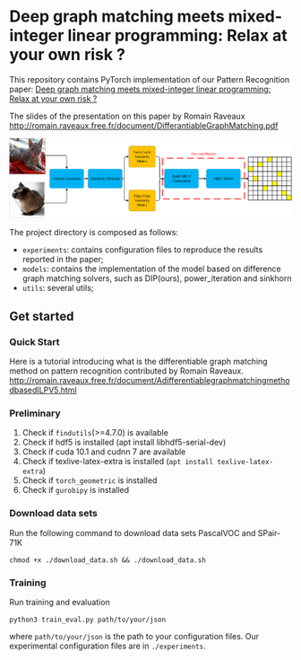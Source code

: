 # Deep graph matching meets mixed-integer linear programming: Relax at your own risk ?
This repository contains PyTorch implementation of our Pattern Recognition paper: [Deep graph matching meets mixed-integer linear programming: Relax at your own risk ?](https://doi.org/10.1016/j.patcog.2024.110697)

The slides of the presentation on this paper by Romain Raveaux
http://romain.raveaux.free.fr/document/DifferantiableGraphMatching.pdf

![avatar](image/architecture.png)

The project directory is composed as follows:
- `experiments`: contains configuration files to reproduce the results reported in the paper;
- `models`: contains the implementation of the model based on difference graph matching solvers, such as DIP(ours), power_iteration and sinkhorn
- `utils`: several utils;

## Get started
### Quick Start
Here is a tutorial introducing what is the differentiable graph matching method on pattern recognition contributed by Romain Raveaux.
http://romain.raveaux.free.fr/document/AdifferentiablegraphmatchingmethodbasedILPV5.html

### Preliminary
1. Check if `findutils`(>=4.7.0) is available
2. Check if hdf5 is installed (apt install libhdf5-serial-dev)
3. Check if cuda 10.1 and cudnn 7 are available
4. Check if texlive-latex-extra is installed (`apt install texlive-latex-extra`)
5. Check if `torch_geometric` is installed
6. Check if `gurobipy` is installed

### Download data sets
Run the following command to download data sets PascalVOC and SPair-71K
```
chmod +x ./download_data.sh && ./download_data.sh
```

### Training
Run training and evaluation
```
python3 train_eval.py path/to/your/json
```
where `path/to/your/json` is the path to your configuration files. 
Our experimental configuration files are in `./experiments`.
